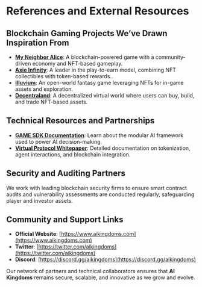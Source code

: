 # References and External Resources

## Blockchain Gaming Projects We’ve Drawn Inspiration From

- **[My Neighbor Alice](https://www.myneighboralice.com/)**: A blockchain-powered game with a community-driven economy and NFT-based gameplay.
- **[Axie Infinity](https://axieinfinity.com/)**: A leader in the play-to-earn model, combining NFT collectibles with token-based rewards.
- **[Illuvium](https://illuvium.io/)**: An open-world fantasy game leveraging NFTs for in-game assets and exploration.
- **[Decentraland](https://decentraland.org/)**: A decentralized virtual world where users can buy, build, and trade NFT-based assets.

## Technical Resources and Partnerships

- **[GAME SDK Documentation](https://github.com/game-by-virtuals/game-node)**: Learn about the modular AI framework used to power AI decision-making.
- **[Virtual Protocol Whitepaper](https://whitepaper.virtuals.io/developer-documents/)**: Detailed documentation on tokenization, agent interactions, and blockchain integration.

## Security and Auditing Partners

We work with leading blockchain security firms to ensure smart contract audits and vulnerability assessments are conducted regularly, safeguarding player and investor assets.

## Community and Support Links

- **Official Website**: [https://www.aikingdoms.com](https://www.aikingdoms.com)  
- **Twitter**: [https://twitter.com/aikingdoms](https://twitter.com/aikingdoms)  
- **Discord**: [https://discord.gg/aikingdoms](https://discord.gg/aikingdoms)  

Our network of partners and technical collaborators ensures that **AI Kingdoms** remains secure, scalable, and innovative as we grow and evolve.

